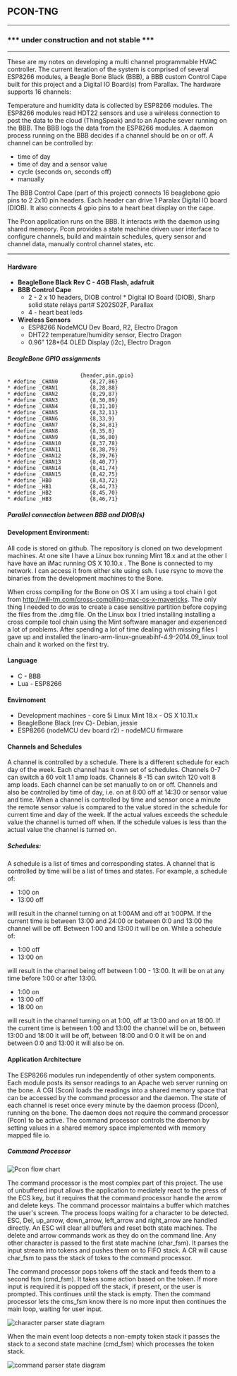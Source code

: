 
## PCON-TNG
------
### *** under construction and not stable ***
------
These are my notes on developing a multi channel programmable HVAC controller. The current iteration of the system is comprised of several ESP8266 modules, a Beagle Bone Black (BBB), a BBB custom Control Cape built for this project and a Digital IO Board(s) from Parallax. The hardware supports 16 channels:

Temperature and humidity data is collected by ESP8266 modules. The ESP8266 modules read HDT22 sensors and use a wireless connection to post the data to the cloud (ThingSpeak) and to an Apache sever running on the BBB. The BBB logs the data from the ESP8266 modules. A daemon process running on the BBB decides if a channel should be on or off.  A channel can be controlled by:

* time of day
* time of day and a sensor value
* cycle (seconds on, seconds off)
* manually

The BBB Control Cape (part of this project) connects 16 beaglebone gpio pins to 2 2x10 pin headers.  Each header can drive 1 Paralax Digital IO board (DIOB).  It also connects 4 gpio pins to a heart beat display on the cape.

The Pcon application runs on the BBB.  It interacts with the daemon using shared memeory.  Pcon provides a state machine driven user interface to configure channels, build and maintain schedules, query sensor and channel data, manually control channel states, etc.
- - - - - - - - -
#### Hardware
  * **BeagleBone Black Rev C - 4GB Flash, adafruit**
  * **BBB Control Cape**
    *  2 - 2 x 10 headers, DIOB control
            * Digital IO Board (DIOB), Sharp solid state relays part# S202S02F, Parallax
    *  4 - heart beat leds
  * **Wireless Sensors**
    * ESP8266 NodeMCU Dev Board, R2, Electro Dragon
    * DHT22 temperature/humidity sensor, Electro Dragon
    * 0.96” 128*64 OLED Display (i2c), Electro Dragon

##### BeagleBone GPIO assignments
                           {header,pin,gpio}
    * #define _CHAN0          {8,27,86}
    * #define _CHAN1          {8,28,88}
    * #define _CHAN2          {8,29,87}
    * #define _CHAN3          {8,30,89}
    * #define _CHAN4          {8,31,10}
    * #define _CHAN5          {8,32,11}
    * #define _CHAN6          {8,33,9}
    * #define _CHAN7          {8,34,81}
    * #define _CHAN8          {8,35,8}
    * #define _CHAN9          {8,36,80}
    * #define _CHAN10         {8,37,78}
    * #define _CHAN11         {8,38,79}
    * #define _CHAN12         {8,39,76}
    * #define _CHAN13         {8,40,77}
    * #define _CHAN14         {8,41,74}
    * #define _CHAN15         {8,42,75}
    * #define _HB0            {8,43,72}
    * #define _HB1            {8,44,73}
    * #define _HB2            {8,45,70}
    * #define _HB3            {8,46,71}


##### Parallel connection between BBB and DIOB(s)


#### Development Environment:

All code is stored on github.  The repository is cloned on two development machines.  At one site I have a Linux box running Mint 18.x and at the other I have have an iMac running OS X 10.10.x . The Bone is connected to my network. I can access it from either site using ssh. I use rsync to move the binaries from the development machines to the Bone. 

When cross compiling for the Bone on OS X I am using a tool chain I got from http://will-tm.com/cross-compiling-mac-os-x-mavericks. The only thing I needed to do was to create a case sensitive partition before copying the files from the .dmg file.  On the Linux box I tried installing installing a cross compile tool chain using the Mint software manager and experienced a lot of problems. After spending a lot of time dealing with missing files I gave up and installed the linaro-arm-linux-gnueabihf-4.9-2014.09_linux tool chain and it worked on the first try.

#### Language
* C - BBB
* Lua - ESP8266

#### Envirnoment
* Development machines - core 5i Linux Mint 18.x - OS X 10.11.x
* BeagleBone Black (rev C)- Debian, jessie
* ESP8266 (nodeMCU dev board r2) - nodeMCU firmware 

#### Channels and Schedules 
A channel is controlled by a schedule. There is a different schedule for each day of the week. Each channel has it own set of schedules. Channels 0-7 can switch a 60 volt 1.1 amp loads.  Channels 8 -15 can switch 120 volt 8 amp loads.  Each channel can be set manually to on or off.  Channels and also be controlled by time of day, i.e. on at 8:00 off at 14:30 or sensor value and time.  When a channel is controlled by time and sensor once a minute the remote sensor value is compared to the value stored in the schedule for current time and day of the week. If the actual values exceeds the schedule value the channel is turned off when. If the schedule values is less than the actual value the channel is turned on.  

##### Schedules:
A schedule  is a list of times and corresponding states.  A channel that is controlled by time will be a list of times and states.  For example, a schedule of:

* 1:00  on
* 13:00 off

will result in the channel turning on at 1:00AM and off at 1:00PM.  If the current time is between 13:00 and 24:00 or between 0:0 and 13:00 the channel will be off.  Between 1:00 and 13:00 it will be on. While a schedule of:

* 1:00  off
* 13:00 on 

will result in the channel being off between 1:00 - 13:00. It will be on at any time before 1:00 or after 13:00.

* 1:00  on
* 13:00 off
* 18:00 on

will result in the channel turning on at 1:00, off at 13:00 and on at 18:00.  If the current time is between 1:00 and 13:00 the channel will be on, between 13:00 and 18:00 it will be off, between 18:00 and 0:0 it will be on and between 0:0 and 13:00 it will also be on.  

#### Application Architecture
The ESP8266 modules run independently of other system components.  Each module posts its sensor readings to an Apache web server running on the bone.  A CGI (Scon) loads the readings into a shared memory space that can be accessed by the command processor and the daemon.  The state of each channel is reset once every minute by the daemon process (Dcon), running on the bone.  The daemon does not require the command processor (Pcon) to be active.  The command processor controls the daemon by setting values in a shared memory space implemented with memory mapped file io.  

##### Command Processor
![Pcon flow chart](./BBB/UI/Pcon_flow.jpg?raw=true "Pcon flow chart")

The command processor is the most complex part of this project. The use of unbuffered input allows the application to mediately react to the press of the ECS key, but it requires that the command processor handle the arrow and delete keys. The command processor maintains a buffer which matches the user's screen. The process loops waiting for a character to be detected.  ESC, Del, up_arrow, down_arrow, left_arrow and right_arrow are handled directly.  An ESC will clear all buffers and reset both state machines.  The delete and arrow commands work as they do on the command line. Any other character is passed to the first state machine (char_fsm).  It parses the input stream into tokens and pushes them on to FIFO stack.  A CR will cause char_fsm to pass the stack of tokes to the command processor.  

The command processor pops tokens off the stack and feeds them to a second fsm (cmd_fsm).  It takes some action based on the token.  If more input is required it is popped off the stack, if present, or the user is prompted. This continues until the stack is empty. Then the command processor lets the cms_fsm know there is no more input then continues the main loop, waiting for user input. 

![character parser state diagram](./support_docs/state_diagrams/char_fsm.jpg?raw=true "character parser FSM")


When the main event loop detects a non-empty token stack it passes the stack to a second state machine (cmd_fsm) which processes the token stack. 

![command parser state diagram](./support_docs/state_diagrams/cmd_fsm.jpg?raw=true "command parser FSM")

 


 
